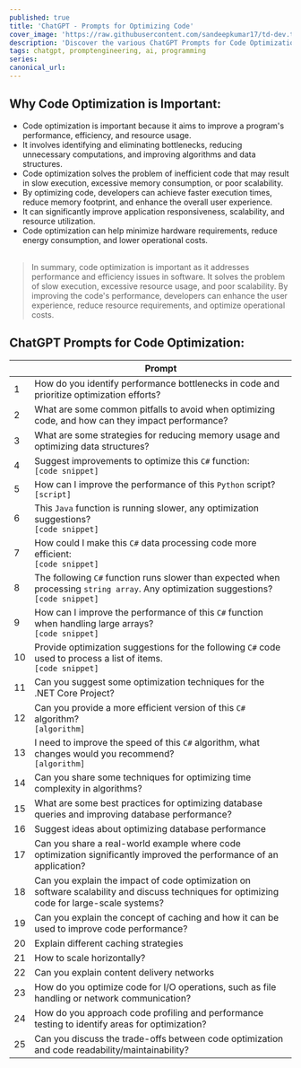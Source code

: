 ```yaml
---
published: true
title: 'ChatGPT - Prompts for Optimizing Code'
cover_image: 'https://raw.githubusercontent.com/sandeepkumar17/td-dev.to/master/assets/blog-cover/open-ai-chat-gpt.jpg'
description: 'Discover the various ChatGPT Prompts for Code Optimization'
tags: chatgpt, promptengineering, ai, programming
series:
canonical_url:
---
```


## Why Code Optimization is Important:

* Code optimization is important because it aims to improve a program's performance, efficiency, and resource usage.
* It involves identifying and eliminating bottlenecks, reducing unnecessary computations, and improving algorithms and data structures.
* Code optimization solves the problem of inefficient code that may result in slow execution, excessive memory consumption, or poor scalability.
* By optimizing code, developers can achieve faster execution times, reduce memory footprint, and enhance the overall user experience.
* It can significantly improve application responsiveness, scalability, and resource utilization.
* Code optimization can help minimize hardware requirements, reduce energy consumption, and lower operational costs.<br /><br />


> In summary, code optimization is important as it addresses performance and efficiency issues in software. It solves the problem of slow execution, excessive resource usage, and poor scalability. By improving the code's performance, developers can enhance the user experience, reduce resource requirements, and optimize operational costs.

## ChatGPT Prompts for Code Optimization:

|  | Prompt |
| --- | --- |
| 1 | How do you identify performance bottlenecks in code and prioritize optimization efforts? |
| 2 | What are some common pitfalls to avoid when optimizing code, and how can they impact performance? |
| 3 | What are some strategies for reducing memory usage and optimizing data structures? |
| 4 | Suggest improvements to optimize this `C#` function:<br /> `[code snippet]` |
| 5 | How can I improve the performance of this `Python` script?<br /> `[script]` |
| 6 | This `Java` function is running slower, any optimization suggestions?<br /> `[code snippet]` |
| 7 | How could I make this `C#` data processing code more efficient:<br /> `[code snippet]` |
| 8 | The following `C#` function runs slower than expected when processing `string array`. Any optimization suggestions?<br /> `[code snippet]` |
| 9 | How can I improve the performance of this `C#` function when handling large arrays?<br /> `[code snippet]` |
| 10 | Provide optimization suggestions for the following `C#` code used to process a list of items.<br /> `[code snippet]` |
| 11 | Can you suggest some optimization techniques for the .NET Core Project? |
| 12 | Can you provide a more efficient version of this `C#` algorithm?<br /> `[algorithm]` |
| 13 | I need to improve the speed of this `C#` algorithm, what changes would you recommend?<br /> `[algorithm]` |
| 14 | Can you share some techniques for optimizing time complexity in algorithms? |
| 15 | What are some best practices for optimizing database queries and improving database performance? |
| 16 | Suggest ideas about optimizing database performance |
| 17 | Can you share a real-world example where code optimization significantly improved the performance of an application? |
| 18 | Can you explain the impact of code optimization on software scalability and discuss techniques for optimizing code for large-scale systems? |
| 19 | Can you explain the concept of caching and how it can be used to improve code performance? |
| 20 | Explain different caching strategies |
| 21 | How to scale horizontally? |
| 22 | Can you explain content delivery networks |
| 23 | How do you optimize code for I/O operations, such as file handling or network communication? |
| 24 | How do you approach code profiling and performance testing to identify areas for optimization? |
| 25 | Can you discuss the trade-offs between code optimization and code readability/maintainability? |
